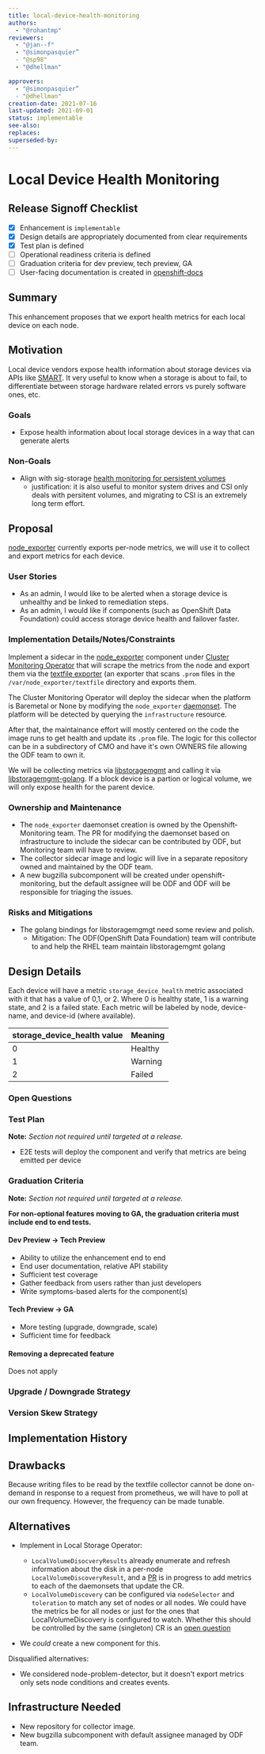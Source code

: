 ```yaml
---
title: local-device-health-monitoring
authors:
  - "@rohantmp"
reviewers:
  - "@jan--f"
  - "@simonpasquier”
  - "@sp98" 
  - "@dhellman"

approvers:
  - "@simonpasquier”
  - "@dhellman"
creation-date: 2021-07-16
last-updated: 2021-09-01
status: implementable
see-also:
replaces:
superseded-by:
---
```


# Local Device Health Monitoring

## Release Signoff Checklist

- [x] Enhancement is `implementable`
- [x] Design details are appropriately documented from clear requirements
- [x] Test plan is defined
- [ ] Operational readiness criteria is defined
- [ ] Graduation criteria for dev preview, tech preview, GA
- [ ] User-facing documentation is created in [openshift-docs](https://github.com/openshift/openshift-docs/)

## Summary

This enhancement proposes that we export health metrics for each local device on each node.

## Motivation

Local device vendors expose health information about storage devices via APIs like [SMART](https://en.wikipedia.org/wiki/S.M.A.R.T.). It very useful to know when a storage is about to fail, to differentiate between storage hardware related errors vs purely software ones, etc.

### Goals

- Expose health information about local storage devices in a way that can generate alerts

### Non-Goals

- Align with sig-storage [health monitoring for persistent volumes](https://kubernetes.io/blog/2021/04/16/volume-health-monitoring-alpha-update/)
  - justification: it is also useful to monitor system drives and CSI only deals with persitent volumes, and migrating to CSI is an extremely long term effort.

## Proposal

[node_exporter](https://github.com/openshift/node_exporter) currently exports per-node metrics, we will use it to collect and export metrics for each device.

### User Stories

- As an admin, I would like to be alerted when a storage device is unhealthy and be linked to remediation steps.
- As an admin, I would like if components (such as OpenShift Data Foundation) could access storage device health and failover faster.

### Implementation Details/Notes/Constraints

Implement a sidecar in the [node_exporter](https://github.com/openshift/node_exporter) component under [Cluster Monitoring Operator](https://github.com/openshift/cluster-monitoring-operator) that will scrape the metrics from the node and export them via the [textfile exporter](https://github.com/openshift/node_exporter/tree/master/text_collectors) (an exporter that scans `.prom` files in the
`/var/node_exporter/textfile` directory and exports them.

The Cluster Monitoring Operator will deploy the sidecar when the platform is Baremetal or None by modifying the `node_exporter` [daemonset](https://github.com/openshift/cluster-monitoring-operator/blob/master/assets/node-exporter/daemonset.yaml). The platform will be detected by querying the `infrastructure` resource.

After that, the maintainance effort will mostly centered on the code the image runs to get health and update its `.prom` file. The logic for this collector can be in a subdirectory of CMO and have it's own OWNERS file allowing the ODF team to own it.

We will be collecting metrics via [libstoragemgmt](https://github.com/libstorage/libstoragemgmt) and calling it via [libstoragemgmt-golang](https://github.com/libstorage/libstoragemgmt-golang/).
If a block device is a partion or logical volume, we will only expose health for the parent device.


### Ownership and Maintenance

- The `node_exporter` daemonset creation is owned by the Openshift-Monitoring team. The PR for modifying the daemonset based on infrastructure to include the sidecar can be contributed by ODF, but Monitoring team will have to review.
- The collector sidecar image and logic will live in a separate repository owned and maintained by the ODF team.
- A new bugzilla subcomponent will be created under openshift-monitoring, but the default assignee will be ODF and ODF will be responsible for triaging the issues.

### Risks and Mitigations

- The golang bindings for libstoragemgmgt need some review and polish.
  - Mitigation: The ODF(OpenShift Data Foundation) team will contribute to and help the RHEL team maintain libstoragemgmt golang

## Design Details

Each device will have a metric `storage_device_health` metric associated with it that has a value of 0,1, or 2. Where 0 is healthy state, 1 is a warning state, and 2 is a failed state. Each metric will be labeled by node, device-name, and device-id (where available).

| storage_device_health value | Meaning |
| --------------------------- | ------- |
| 0                           | Healthy |
| 1                           | Warning |
| 2                           | Failed  |

### Open Questions

### Test Plan

**Note:** *Section not required until targeted at a release.*

- E2E tests will deploy the component and verify that metrics are being emitted per device

### Graduation Criteria

**Note:** *Section not required until targeted at a release.*

**For non-optional features moving to GA, the graduation criteria must include
end to end tests.**

#### Dev Preview -> Tech Preview

- Ability to utilize the enhancement end to end
- End user documentation, relative API stability
- Sufficient test coverage
- Gather feedback from users rather than just developers
- Write symptoms-based alerts for the component(s)

#### Tech Preview -> GA

- More testing (upgrade, downgrade, scale)
- Sufficient time for feedback

#### Removing a deprecated feature

Does not apply

### Upgrade / Downgrade Strategy



### Version Skew Strategy



## Implementation History


## Drawbacks

Because writing files to be read by the textfile collector cannot be done on-demand in response to a request from prometheus, we will have to poll at our own frequency.
However, the frequency can be made tunable.

## Alternatives

- Implement in Local Storage Operator:
  - `LocalVolumeDisocveryResults` already enumerate and refresh information about the disk in a per-node `LocalVolumeDiscoveryResult`, and a [PR](https://github.com/openshift/local-storage-operator/pull/249) is in progress to add metrics to each of the daemonsets that update the CR.
  - `LocalVolumeDiscovery` can be configured via `nodeSelector` and `toleration` to match any set of nodes or all nodes. We could have the metrics be for all nodes or just for the ones that LocalVolumeDiscovery is configured to watch. Whether this should be controlled by the same (singleton) CR is an [open question](#Open-Questions    )

- We *could* create a new component for this.

Disqualified alternatives:
- We considered node-problem-detector, but it doesn't export metrics only sets node conditions and creates events.

## Infrastructure Needed

- New repository for collector image.
- New bugzilla subcomponent with default assignee managed by ODF team.
